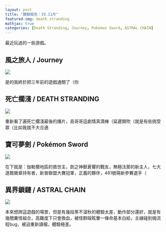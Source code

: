 ```yaml
---
layout: post
title: "體驗報告：19.11月"
featured-img: death_stranding
mathjax: true
categories: [Death Stranding, Journey, Pokémon Sword, ASTRAL CHAIN]
---
```


最近玩過的一些游戲。

<!--more-->


## 風之旅人 / Journey 

![](https://thatgamecompany.com/wp-content/uploads/thatgamecompany-journey-cardbg-3.jpg)

是的我終於把三年前的遊戲通關了（你

## 死亡擱淺 / DEATH STRANDING

![](http://www.kojimaproductions.jp/img/works/modal/menu-img-01.png)

重新看了遍死亡擱淺最後的播片，島哥哥這劇情真滴棒（延遲開吹（就是有些挑受眾（比如我就不大合適

## 寶可夢劍 / Pokémon Sword

![](https://pbs.twimg.com/media/EJmCIP0UYAAI1gi?format=jpg&name=large)

在下就是：伽勒爾地區的救世主，劍之神獸蒼響的戰友，無極汰那的新主人，七大道館徽章持有者，新晉聯盟大賽冠軍，正義的夥伴，481號萌新參賽選手（

## 異界鎖鏈 / ASTRAL CHAIN



![](https://pbs.twimg.com/media/EHt16lJUYAAoJWJ?format=jpg&name=large)

本來想誇這遊戲的場景，但是有幾段黑不溜秋的體驗太差，動作部分還好，就是有幾關糞怪組合，高難度下只會換血，被怪群毆眩暈一條命基本白給，主線碰到倆流程bug，被迫重新讀檔，體驗極差。